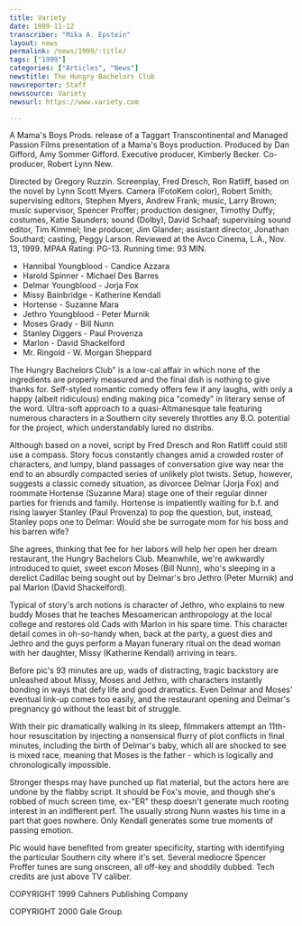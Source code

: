 ```yaml
---
title: Variety
date: 1999-11-12
transcriber: "Mika A. Epstein"
layout: news
permalink: /news/1999/:title/
tags: ["1999"]
categories: ["Articles", "News"]
newstitle: The Hungry Bachelors Club
newsreporter: Staff
newssource: Variety
newsurl: https://www.variety.com

---
```

A Mama's Boys Prods. release of a Taggart Transcontinental and Managed Passion Films presentation of a Mama's Boys production. Produced by Dan Gifford, Amy Sommer Gifford. Executive producer, Kimberly Becker. Co-producer, Robert Lynn New.

Directed by Gregory Ruzzin. Screenplay, Fred Dresch, Ron Ratliff, based on the novel by Lynn Scott Myers. Camera (FotoKem color), Robert Smith; supervising editors, Stephen Myers, Andrew Frank; music, Larry Brown; music supervisor, Spencer Proffer; production designer, Timothy Duffy; costumes, Katie Saunders; sound (Dolby), David Schaaf; supervising sound editor, Tim Kimmel; line producer, Jim Glander; assistant director, Jonathan Southard; casting, Peggy Larson. Reviewed at the Avco Cinema, L.A., Nov. 13, 1999. MPAA Rating: PG-13. Running time: 93 MIN.

* Hannibal Youngblood - Candice Azzara
* Harold Spinner - Michael Des Barres
* Delmar Youngblood - Jorja Fox
* Missy Bainbridge - Katherine Kendall
* Hortense - Suzanne Mara
* Jethro Youngblood - Peter Murnik
* Moses Grady - Bill Nunn
* Stanley Diggers - Paul Provenza
* Marlon - David Shackelford
* Mr. Ringold - W. Morgan Sheppard

The Hungry Bachelors Club" is a low-cal affair in which none of the ingredients are properly measured and the final dish is nothing to give thanks for. Self-styled romantic comedy offers few if any laughs, with only a happy (albeit ridiculous) ending making pica "comedy" in literary sense of the word. Ultra-soft approach to a quasi-Altmanesque tale featuring numerous characters in a Southern city severely throttles any B.O. potential for the project, which understandably lured no distribs.

Although based on a novel, script by Fred Dresch and Ron Ratliff could still use a compass. Story focus constantly changes amid a crowded roster of characters, and lumpy, bland passages of conversation give way near the end to an absurdly compacted series of unlikely plot twists. Setup, however, suggests a classic comedy situation, as divorcee Delmar (Jorja Fox) and roommate Hortense (Suzanne Mara) stage one of their regular dinner parties for friends and family. Hortense is impatiently waiting for b.f. and rising lawyer Stanley (Paul Provenza) to pop the question, but, instead, Stanley pops one to Delmar: Would she be surrogate mom for his boss and his barren wife?

She agrees, thinking that fee for her labors will help her open her dream restaurant, the Hungry Bachelors Club. Meanwhile, we're awkwardly introduced to quiet, sweet excon Moses (Bill Nunn), who's sleeping in a derelict Cadillac being sought out by Delmar's bro Jethro (Peter Murnik) and pal Marlon (David Shackelford).

Typical of story's arch notions is character of Jethro, who explains to new buddy Moses that he teaches Mesoamerican anthropology at the local college and restores old Cads with Marlon in his spare time. This character detail comes in oh-so-handy when, back at the party, a guest dies and Jethro and the guys perform a Mayan funerary ritual on the dead woman with her daughter, Missy (Katherine Kendall) arriving in tears.

Before pic's 93 minutes are up, wads of distracting, tragic backstory are unleashed about Missy, Moses and Jethro, with characters instantly bonding in ways that defy life and good dramatics. Even Delmar and Moses' eventual link-up comes too easily, and the restaurant opening and Delmar's pregnancy go without the least bit of struggle.

With their pic dramatically walking in its sleep, filmmakers attempt an 11th-hour resuscitation by injecting a nonsensical flurry of plot conflicts in final minutes, including the birth of Delmar's baby, which all are shocked to see is mixed race, meaning that Moses is the father - which is logically and chronologically impossible.

Stronger thesps may have punched up flat material, but the actors here are undone by the flabby script. It should be Fox's movie, and though she's robbed of much screen time, ex-"ER" thesp doesn't generate much rooting interest in an indifferent perf. The usually strong Nunn wastes his time in a part that goes nowhere. Only Kendall generates some true moments of passing emotion.

Pic would have benefited from greater specificity, starting with identifying the particular Southern city where it's set. Several mediocre Spencer Proffer tunes are sung onscreen, all off-key and shoddily dubbed. Tech credits are just above TV caliber.

COPYRIGHT 1999 Cahners Publishing Company

COPYRIGHT 2000 Gale Group
